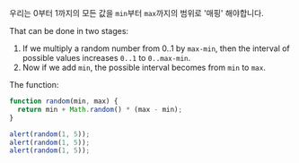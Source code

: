 우리는 0부터 1까지의 모든 값을 `min`부터 `max`까지의 범위로 '매핑' 해야합니다.

That can be done in two stages:

1. If we multiply a random number from 0..1 by `max-min`, then the interval of possible values increases `0..1` to `0..max-min`.
2. Now if we add `min`, the possible interval becomes from `min` to `max`.

The function:

```js run
function random(min, max) {
  return min + Math.random() * (max - min);
}

alert(random(1, 5));
alert(random(1, 5));
alert(random(1, 5));
```
